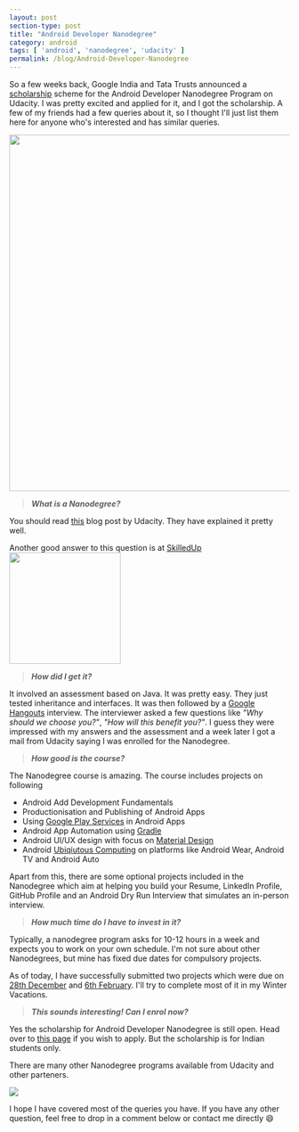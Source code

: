 ```yaml
---
layout: post
section-type: post
title: "Android Developer Nanodegree"
category: android
tags: [ 'android', 'nanodegree', 'udacity' ]
permalink: /blog/Android-Developer-Nanodegree
---
```


So a few weeks back, Google India and Tata Trusts announced a [scholarship](https://www.udacity.com/india) scheme for the Android Developer Nanodegree Program on Udacity. I was pretty excited and applied for it, and I got the scholarship. A few of my friends had a few queries about it, so I thought I'll just list them here for anyone who's interested and has similar queries.

<img src="../../img/blog/nanodegree/andnano.jpeg" width="640" />

> ***What is a Nanodegree?***

You should read [this](http://blog.udacity.com/2015/08/what-is-a-nanodegree-and-why-should-you-earn-one.html) blog post by Udacity. They have explained it pretty well.

Another good answer to this question is at [SkilledUp](http://www.skilledup.com/articles/faq-udacity-nanodegree-hype-hope)
<img src="../../img/blog/nanodegree/udacity.png" height="200" width="200" />

> ***How did I get it?***

It involved an assessment based on Java. It was pretty easy. They just tested inheritance and interfaces. It was then followed by a [Google Hangouts](https://hangouts.google.com/) interview. The interviewer asked a few questions like *"Why should we choose you?"*, *"How will this benefit you?"*. I guess they were impressed with my answers and the assessment and a week later I got a mail from Udacity saying I was enrolled for the Nanodegree.

> ***How good is the course?***

The Nanodegree course is amazing. The course includes projects on following

- Android Add Development Fundamentals
- Productionisation and Publishing of Android Apps
- Using [Google Play Services](https://developers.google.com/android/guides/overview) in Android Apps
- Android App Automation using [Gradle](http://en.wikipedia.org/wiki/Gradle)
- Android UI/UX design with focus on [Material Design](https://www.google.com/design)
- Android [Ubiqiutous Computing](https://en.wikipedia.org/wiki/Ubiquitous_computing) on platforms like Android Wear, Android TV and Android Auto

Apart from this, there are some optional projects included in the Nanodegree which aim at helping you build your Resume, LinkedIn Profile, GitHub Profile and an Android Dry Run Interview that simulates an in-person interview.

> ***How much time do I have to invest in it?***

Typically, a nanodegree program asks for 10-12 hours in a week and expects you to work on your own schedule. I'm not sure about other Nanodegrees, but mine has fixed due dates for compulsory projects.

As of today, I have successfully submitted two projects which were due on [28th December](https://github.com/chipset95/Android-ND-P0) and [6th February](https://github.com/chipset95/Android-ND-P1). I'll try to complete most of it in my Winter Vacations.

> ***This sounds interesting! Can I enrol now?***

Yes the scholarship for Android Developer Nanodegree is still open. Head over to [this page](https://www.udacity.com/india) if you wish to apply. But the scholarship is for Indian students only.

There are many other Nanodegree programs available from Udacity and other parteners.

<a href="https://www.udacity.com/nanodegree" target="_blank"><img src="../../img/blog/nanodegree/nano.png" /></a>

I hope I have covered most of the queries you have. If you have any other question, feel free to drop in a comment below or contact me directly :smile: